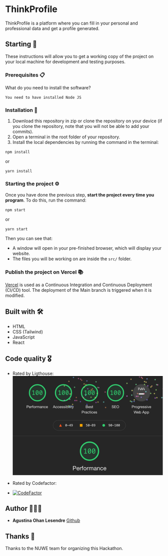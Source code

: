 # ThinkProfile

ThinkProfile is a platform where you can fill in your personal and professional data and get a profile generated.

## Starting 🚀

These instructions will allow you to get a working copy of the project on your local machine for development and testing purposes.

### Prerequisites 📋

What do you need to install the software?

```
You need to have installed Node JS
```

### Installation 🔧

1. Download this repository in zip or clone the repository on your device (if you clone the repository, note that you will not be able to add your commits).
2. Open a terminal in the root folder of your repository.
3. Install the local dependencies by running the command in the terminal:

```
npm install
```

or

```
yarn install
```

### Starting the project ⚙️

Once you have done the previous step, **start the project every time you program**. To do this, run the command:

```
npm start
```

or

```
yarn start
```

Then you can see that:

- A window will open in your pre-finished browser, which will display your website.
- The files you will be working on are inside the `src/` folder.

### Publish the project on Vercel 📚

[Vercel](https://www.vercel.com/) is used as a Continuous Integration and Continuous Deployment (CI/CD) tool.
The deployment of the Main branch is triggered when it is modified.

## Built with 🛠️

- HTML
- CSS (Tailwind)
- JavaScript
- React

## Code quality 🎖

- Rated by Ligthouse:
  ![lighthouse](lighthouse.png)
- Rated by Codefactor:

- [![CodeFactor](https://www.codefactor.io/repository/github/agustinaoh/think-profile/badge)](https://www.codefactor.io/repository/github/agustinaoh/think-profile)

## Author 👩🏼‍💻

- **Agustina Ohan Lesendre** [Github](https://github.com/Agustinaoh)

## Thanks 🎉

Thanks to the NUWE team for organizing this Hackathon.
